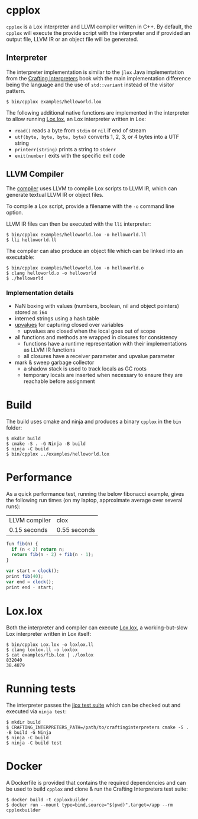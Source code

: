 # cpplox

`cpplox` is a Lox interpreter and LLVM compiler written in C++. By default, the `cpplox`
will execute the provide script with the interpreter and if provided an output file, LLVM IR or
an object file will be generated.

## Interpreter

The interpreter implementation is similar to the `jlox` Java implementation from the [Crafting Interpreters](https://craftinginterpreters.com/) book
with the main implementation difference being the language and the use of `std::variant` instead of the visitor pattern.

```shell
$ bin/cpplox examples/helloworld.lox
```

The following additional native functions are implemented in the interpreter to allow running [Lox.lox](https://github.com/mrjameshamilton/loxlox), an Lox interpreter written in Lox:

- `read()` reads a byte from `stdin` or `nil` if end of stream
- `utf(byte, byte, byte, byte)` converts 1, 2, 3, or 4 bytes into a UTF string
- `printerr(string)` prints a string to `stderr`
- `exit(number)` exits with the specific exit code

## LLVM Compiler

The [compiler](https://github.com/mrjameshamilton/cpplox/tree/master/src/compiler) uses LLVM to compile Lox scripts to LLVM IR, 
which can generate textual LLVM IR or object files.

To compile a Lox script, provide a filename with the `-o` command line option.

LLVM IR files can then be executed with the `lli` interpreter:

```shell
$ bin/cpplox examples/helloworld.lox -o helloworld.ll
$ lli helloworld.ll
```

The compiler can also produce an object file which can be linked
into an executable:

```shell
$ bin/cpplox examples/helloworld.lox -o helloworld.o
$ clang helloworld.o -o helloworld
$ ./helloworld
```

### Implementation details

* NaN boxing with values (numbers, boolean, nil and object pointers) stored as `i64`
* interned strings using a hash table
* [upvalues](https://craftinginterpreters.com/closures.html#upvalues) for capturing closed over variables
    - upvalues are closed when the local goes out of scope
* all functions and methods are wrapped in closures for consistency
    - functions have a runtime representation with their implementations as LLVM IR functions
    - all closures have a receiver parameter and upvalue parameter
* mark & sweep garbage collector
    - a shadow stack is used to track locals as GC roots
    - temporary locals are inserted when necessary to ensure they are reachable before assignment

# Build

The build uses cmake and ninja and produces a binary `cpplox` in the `bin` folder:

```shell
$ mkdir build
$ cmake -S . -G Ninja -B build
$ ninja -C build
$ bin/cpplox ../examples/helloworld.lox
```

# Performance

As a quick performance test, running the below fibonacci example,
gives the following run times (on my laptop, approximate average over several runs):

<table>
  <tr>
    <td>LLVM compiler</td>
    <td>clox</td>
  </tr>
  <tr>
    <td>0.15 seconds</td>
    <td>0.55 seconds</td>
  </tr>
</table>

```javascript
fun fib(n) {
  if (n < 2) return n;
  return fib(n - 2) + fib(n - 1);
}

var start = clock();
print fib(40);
var end = clock();
print end - start;
```

# Lox.lox

Both the interpreter and compiler can execute [Lox.lox](https://github.com/mrjameshamilton/loxlox), a working-but-slow
Lox interpreter written in Lox itself:

```shell
$ bin/cpplox Lox.lox -o loxlox.ll
$ clang loxlox.ll -o loxlox
$ cat examples/fib.lox | ./loxlox
832040
38.4879
```

# Running tests

The interpreter passes the [jlox test suite](https://github.com/munificent/craftinginterpreters/tree/master/test) which
can be checked out and executed via `ninja test`:

```shell
$ mkdir build
$ CRAFTING_INTERPRETERS_PATH=/path/to/craftinginterpreters cmake -S . -B build -G Ninja
$ ninja -C build
$ ninja -C build test
```

# Docker

A Dockerfile is provided that contains the required dependencies and can be
used to build `cpplox` and clone & run the Crafting Interpreters test suite:

```shell
$ docker build -t cpploxbuilder .
$ docker run --mount type=bind,source="$(pwd)",target=/app --rm cpploxbuilder
```
